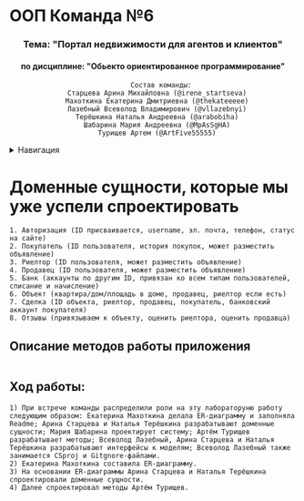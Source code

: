 #  ООП Команда №6
<a name="Вернуться в начало"></a>

<div align="center">

  <h3>Тема: "Портал недвижимости для агентов и клиентов"</h3>
  <h4>по дисциплине: "Обьекто ориентированное программирование"</h4>

<div align="center">

<div align="center">
  
```
    Состав команды:
  Старцева Арина Михайловна (@irene_startseva)
  Махоткина Екатерина Дмитриевна (@thekateeeee)
  Лазебный Всеволод Владимирович (@vllazebnyi)
  Терёшкина Наталья Андреевна (@arabobiha)
  Шабарина Мария Андреевна (@MpAsSgHA)
  Турищев Артем (@ArtFive55555)
```

<div align="center">
  
<div align="left">


<details>
  <summary> Навигация </summary>
  <ol>
    <li>
      <a href="#Доменные сущности которые мы уже успели спроектировать">Доменные сущности которые мы уже успели спроектировать</a>
      <ul>
        <li><a href="#Описание методов работы приложения">Описание методов работы приложения</a></li>
        <li><a href="#Ход работы:">Ход работы</a></li>
      </ul>
    </li>
  </ol>
</details>


<a name="Доменные сущности которые мы уже успели спроектировать"></a>
# Доменные сущности, которые мы уже успели спроектировать
```
1. Авторизация (ID присваивается, username, эл. почта, телефон, статус на сайте)
2. Покупатель (ID пользователя, история покупок, может разместить объявление)
3. Риелтор (ID пользователя, может разместить объявление)
4. Продавец (ID пользователя, может разместить объявление)
5. Банк (аккаунты по другим ID, привязан ко всем типам пользователей, списание и начисление)
6. Объект (квартира/дом/площадь в доме, продавец, риелтор если есть)
7. Сделка (ID объекта, риелтор, продавец, покупатель, банковский аккаунт покупателя)
8. Отзывы (привязываем к объекту, оценить риелтора, оценить продавца)
```

<a name="Описание методов работы приложения"></a>
## Описание методов работы приложения

```

```

<a name="Ход работы:"></a>
## Ход работы: 

```
1) При встрече команды распределили роли на эту лабораторуню работу следующим образом: Екатерина Махоткина делала ER-диаграмму и заполняла Readme; Арина Старцева и Наталья Терёшкина разрабатывают доменные сущности; Мария Шабарина проектирует систему; Артём Турищев разрабатывает методы; Всеволод Лазебный, Арина Старцева и Наталья Терёшкина разрабатывают интерфейсы к моделям; Всеволод Лазебный также занимается CSproj и Gitgnore-файлами.
2) Екатерина Махоткина составила ER-диаграмму.
3) На основании ER-диаграммы Арина Старцева и Наталья Терёшкина спроектировали доменные сущности.
4) Далее спроектировал методы Артём Турищев.

```
